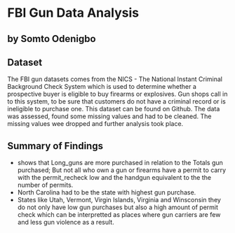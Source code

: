 # FBI Gun Data Analysis
## by Somto Odenigbo


## Dataset

The FBI gun datasets comes from the  NICS - The National  Instant Criminal Background Check System which is used to determine whether a prospective buyer is eligible to buy firearms or explosives. Gun shops call in to this system, to be sure that customers do not have a criminal record or is ineligible to purchase one.
This dataset can be found on Github. The data was assessed, found some missing values and had to be cleaned. The missing values wee dropped and further analysis took place.


## Summary of Findings

- shows that Long_guns are more purchased in relation to the Totals gun purchased; But not all who own a gun or firearms have a permit to carry with the permit_recheck low and the handgun equivalent to the the number of permits.
- North Carolina had to be the state with highest gun purchase.
- States like Utah, Vermont, Virgin Islands, Virginia and Winsconsin they do not only have low gun purchases but also a high amount of permit check which can be interpretted as places where gun carriers are few and less gun violence as a result. 
